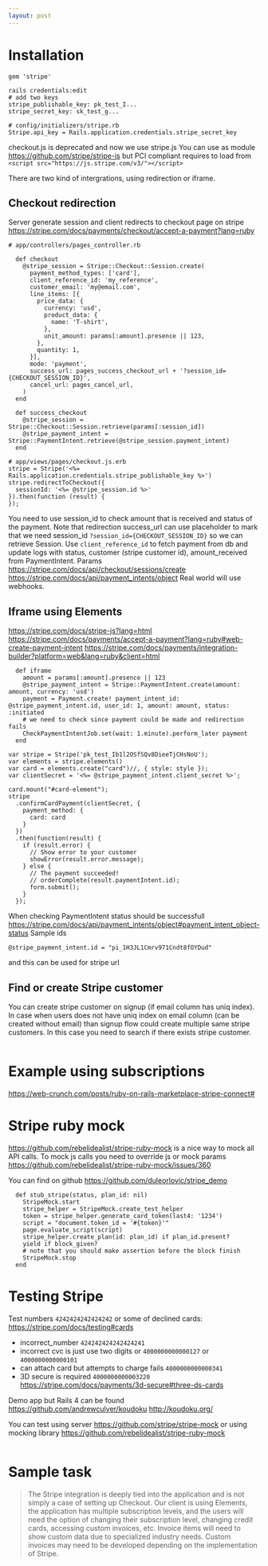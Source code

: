 ```yaml
---
layout: post
---
```


# Installation

~~~
gem 'stripe'

rails credentials:edit
# add two keys
stripe_publishable_key: pk_test_I...
stripe_secret_key: sk_test_g...

# config/initializers/stripe.rb
Stripe.api_key = Rails.application.credentials.stripe_secret_key
~~~

checkout.js is deprecated and now we use stripe.js You can use as module
https://github.com/stripe/stripe-js but PCI compliant requires to load from
`<script src="https://js.stripe.com/v3/"></script>`

There are two kind of intergrations, using redirection or iframe.

## Checkout redirection

Server generate session and client redirects to checkout page on stripe
https://stripe.com/docs/payments/checkout/accept-a-payment?lang=ruby

```
# app/controllers/pages_controller.rb

  def checkout
    @stripe_session = Stripe::Checkout::Session.create(
      payment_method_types: ['card'],
      client_reference_id: 'my_reference',
      customer_email: 'my@email.com',
      line_items: [{
        price_data: {
          currency: 'usd',
          product_data: {
            name: 'T-shirt',
          },
          unit_amount: params[:amount].presence || 123,
        },
        quantity: 1,
      }],
      mode: 'payment',
      success_url: pages_success_checkout_url + '?session_id={CHECKOUT_SESSION_ID}',
      cancel_url: pages_cancel_url,
    )
  end

  def success_checkout
    @stripe_session = Stripe::Checkout::Session.retrieve(params[:session_id])
    @stripe_payment_intent = Stripe::PaymentIntent.retrieve(@stripe_session.payment_intent)
  end

# app/views/pages/checkout.js.erb
stripe = Stripe('<%= Rails.application.credentials.stripe_publishable_key %>')
stripe.redirectToCheckout({
  sessionId: '<%= @stripe_session.id %>'
}).then(function (result) {
});
```
You need to use session_id to check amount that is received and status of the
payment. Note that redirection success_url can use placeholder to mark that we
need session_id `?session_id={CHECKOUT_SESSION_ID}` so we can retrieve Session.
Use `client_reference_id` to fetch payment from db and update logs with
status, customer (stripe customer id), amount_received from PaymentIntent.
Params https://stripe.com/docs/api/checkout/sessions/create
https://stripe.com/docs/api/payment_intents/object
Real world will use webhooks.

## Iframe using Elements

https://stripe.com/docs/stripe-js?lang=html
https://stripe.com/docs/payments/accept-a-payment?lang=ruby#web-create-payment-intent
https://stripe.com/docs/payments/integration-builder?platform=web&lang=ruby&client=html

```
  def iframe
    amount = params[:amount].presence || 123
    @stripe_payment_intent = Stripe::PaymentIntent.create(amount: amount, currency: 'usd')
    payment = Payment.create! payment_intent_id: @stripe_payment_intent.id, user_id: 1, amount: amount, status: :initiated
    # we need to check since payment could be made and redirection fails
    CheckPaymentIntentJob.set(wait: 1.minute).perform_later payment
  end
```

~~~
var stripe = Stripe('pk_test_Ib1l2OSfSQv8DieeTjCHsNoU');
var elements = stripe.elements()
var card = elements.create("card")//, { style: style });
var clientSecret = '<%= @stripe_payment_intent.client_secret %>';

card.mount("#card-element");
stripe
  .confirmCardPayment(clientSecret, {
    payment_method: {
      card: card
    }
  })
  .then(function(result) {
    if (result.error) {
      // Show error to your customer
      showError(result.error.message);
    } else {
      // The payment succeeded!
      // orderComplete(result.paymentIntent.id);
      form.submit();
    }
  });
~~~

When checking PaymentIntent status should be successfull
https://stripe.com/docs/api/payment_intents/object#payment_intent_object-status
Sample ids
```
@stripe_payment_intent.id = "pi_1H3JL1Cmrv971Cndt8fOYDud"
```
and this can be used for stripe url

## Find or create Stripe customer

You can create stripe customer on signup (if email column has uniq index). In
case when users does not have uniq index on email column (can be created without
email) than signup flow could create multiple same stripe customers. In this
case you need to search if there exists stripe customer.
```
```

# Example using subscriptions

https://web-crunch.com/posts/ruby-on-rails-marketplace-stripe-connect#

# Stripe ruby mock

https://github.com/rebelidealist/stripe-ruby-mock is a nice way to mock all API
calls. To mock js calls you need to override js or mock params
https://github.com/rebelidealist/stripe-ruby-mock/issues/360

You can find on github https://github.com/duleorlovic/stripe_demo

~~~
  def stub_stripe(status, plan_id: nil)
    StripeMock.start
    stripe_helper = StripeMock.create_test_helper
    token = stripe_helper.generate_card_token(last4: '1234')
    script = "document.token_id = '#{token}'"
    page.evaluate_script(script)
    stripe_helper.create_plan(id: plan_id) if plan_id.present?
    yield if block_given?
    # note that you should make assertion before the block finish
    StripeMock.stop
  end
~~~

# Testing Stripe

Test numbers `4242424242424242` or some of declined cards:
https://stripe.com/docs/testing#cards
  * incorrect_number `424242424242424241`
  * incorrect cvc is just use two digits or `4000000000000127` or
  `4000000000000101`
  * can attach card but attempts to charge fails `4000000000000341`
  * 3D secure is required `4000000000003220`
    https://stripe.com/docs/payments/3d-secure#three-ds-cards

Demo app but Rails 4 can be found <https://github.com/andrewculver/koudoku>
http://koudoku.org/

You can test using server https://github.com/stripe/stripe-mock or using mocking
library https://github.com/rebelidealist/stripe-ruby-mock

~~~

~~~

# Sample task

>  The Stripe integration is deeply tied into the application and is not simply a case of setting up Checkout. Our client is using Elements, the application has multiple subscription levels, and the users will need the option of changing their subscription level, changing credit cards, accessing custom invoices, etc. Invoice items will need to show custom data due to specialized industry needs. Custom invoices may need to be developed depending on the implementation of Stripe.
